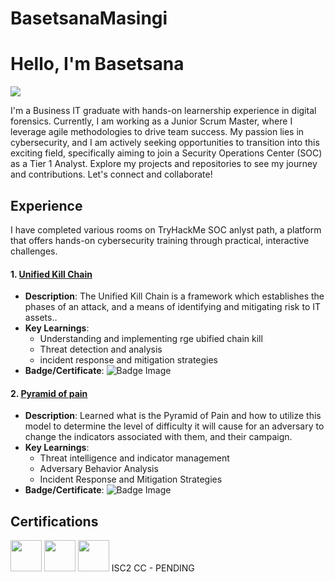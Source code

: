 # BasetsanaMasingi
# Hello, I'm Basetsana
<a href="https://www.linkedin.com/in/basetsana-masingi-1b0612191"><img src="https://img.shields.io/badge/-LinkedIn-0072b1?&style=for-the-badge&logo=linkedin&logoColor=white" /></a>

I'm a Business IT graduate with hands-on learnership experience in digital forensics. Currently, I am working as a Junior Scrum Master, where I leverage agile methodologies to drive team success. My passion lies in cybersecurity, and I am actively seeking opportunities to transition into this exciting field, specifically aiming to join a Security Operations Center (SOC) as a Tier 1 Analyst. Explore my projects and repositories to see my journey and contributions. Let's connect and collaborate!

## Experience
I have completed various rooms on TryHackMe SOC anlyst path, a platform that offers hands-on cybersecurity training through practical, interactive challenges.

#### 1. [Unified Kill Chain](https://tryhackme.com/r/room/unifiedkillchain)
- **Description**: The Unified Kill Chain is a framework which establishes the phases of an attack, and a means of identifying and mitigating risk to IT assets..
- **Key Learnings**:
  - Understanding and implementing rge ubified chain kill
  - Threat detection and analysis
  - incident response and mitigation strategies
- **Badge/Certificate**: ![Badge Image](link-to-badge-image)

#### 2. [Pyramid of pain ](https://tryhackme.com/r/room/pyramidofpainax)
- **Description**: Learned what is the Pyramid of Pain and how to utilize this model to determine the level of difficulty it will cause for an adversary to change the indicators associated with them, and their campaign.
- **Key Learnings**:
  - Threat intelligence and indicator management
  - Adversary Behavior Analysis
  - Incident Response and Mitigation Strategies
- **Badge/Certificate**: ![Badge Image](link-to-badge-image)



## Certifications
<div>
<img src="https://images.credly.com/images/af8c6b4e-fc31-47c4-8dcb-eb7a2065dc5b/linkedin_thumb_I2CS__1_.png" width="50" height="50" />
<img src="https://encrypted-tbn0.gstatic.com/images?q=tbn:ANd9GcR7QBp95ZOJiUISksicF75y0gu7iHWlz9b2cg&s" width="50" height="50" />
  <img src="https://encrypted-tbn0.gstatic.com/images?q=tbn:ANd9GcRPGDyUpbM-qpgZqwU5TurrX75Z1lF53yOJYA&s" width="50" height="50" />
ISC2 CC - PENDING
</div>

